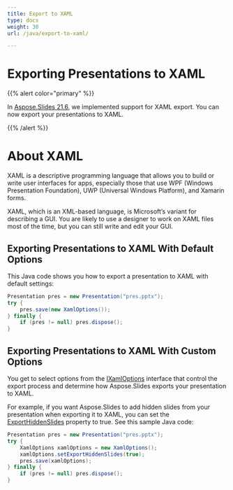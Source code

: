 ```yaml
---
title: Export to XAML
type: docs
weight: 30
url: /java/export-to-xaml/

---
```


# Exporting Presentations to XAML

{{% alert color="primary" %}} 

In [Aspose.Slides 21.6](https://docs.aspose.com/slides/java/aspose-slides-for-java-21-6-release-notes/), we implemented support for XAML export. You can now export your presentations to XAML. 

{{% /alert %}} 

# About XAML

XAML is a descriptive programming language that allows you to build or write user interfaces for apps, especially those that use WPF (Windows Presentation Foundation), UWP (Universal Windows Platform), and Xamarin forms.  

XAML, which is an XML-based language, is Microsoft’s variant for describing a GUI. You are likely to use a designer to work on XAML files most of the time, but you can still write and edit your GUI. 

## Exporting Presentations to XAML With Default Options

This Java code shows you how to export a presentation to XAML with default settings:

```java
Presentation pres = new Presentation("pres.pptx");
try {
	pres.save(new XamlOptions());
} finally {
	if (pres != null) pres.dispose();
}
```

## Exporting Presentations to XAML With Custom Options

You get to select options from the [IXamlOptions](https://reference.aspose.com/slides/java/com.aspose.slides/IXamlOptions) interface that control the export process and determine how Aspose.Slides exports your presentation to XAML. 

For example, if you want Aspose.Slides to add hidden slides from your presentation when exporting it to XAML, you can set the [ExportHiddenSlides](https://reference.aspose.com/slides/java/com.aspose.slides/IXamlOptions#setExportHiddenSlides-boolean-) property to true. See this sample Java code: 

```java
Presentation pres = new Presentation("pres.pptx");
try {
	XamlOptions xamlOptions = new XamlOptions();
	xamlOptions.setExportHiddenSlides(true);
	pres.save(xamlOptions);
} finally {
	if (pres != null) pres.dispose();
}
```